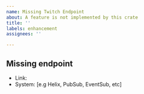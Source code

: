 ```yaml
---
name: Missing Twitch Endpoint
about: A feature is not implemented by this crate
title: ''
labels: enhancement
assignees: ''

---
```


## Missing endpoint

- Link: <!-- Add a link to the twitch documentation for this missing endpoint -->
- System: [e.g Helix, PubSub, EventSub, etc]
